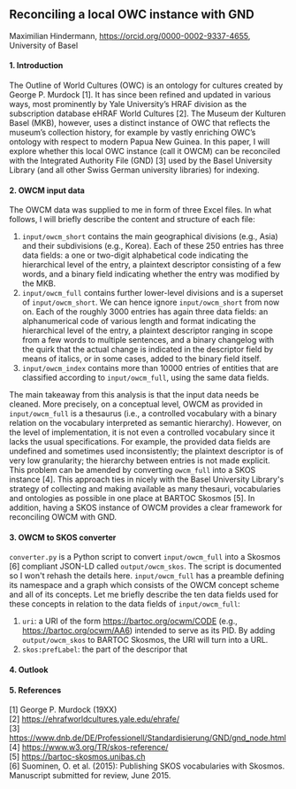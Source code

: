 ## Reconciling a local OWC instance with GND
Maximilian Hindermann, https://orcid.org/0000-0002-9337-4655, University of Basel

#### 1. Introduction

The Outline of World Cultures (OWC) is an ontology for cultures created by George P. Murdock [1]. It has since been refined and updated in various ways, most prominently by Yale University’s HRAF division as the subscription database eHRAF World Cultures [2]. The Museum der Kulturen Basel (MKB), however, uses a distinct instance of OWC that reflects the museum’s collection history, for example by vastly enriching OWC’s ontology with respect to modern Papua New Guinea. In this paper, I will explore whether this local OWC instance (call it OWCM) can be reconciled with the Integrated Authority File (GND) [3] used by the Basel University Library (and all other Swiss German university libraries) for indexing. 

#### 2. OWCM input data
The OWCM data was supplied to me in form of three Excel files. In what follows, I will briefly describe the content and structure of each file:

1. `input/owcm_short` contains the main geographical divisions (e.g., Asia) and their subdivisions (e.g., Korea). Each of these 250 entries has three data fields: a one or two-digit alphabetical code indicating the hierarchical level of the entry, a plaintext descriptor consisting of a few words, and a binary field indicating whether the entry was modified by the MKB.
2. `input/owcm_full` contains further lower-level divisions and is a superset of `input/owcm_short`. We can hence ignore `input/owcm_short` from now on. Each of the roughly 3000 entries has again three data fields: an alphanumerical code of various length and format indicating the hierarchical level of the entry, a plaintext descriptor ranging in scope from a few words to multiple sentences, and a binary changelog with the quirk that the actual change is indicated in the descriptor field by means of italics, or in some cases, added to the binary field itself.
3. `input/owcm_index` contains more than 10000 entries of entities that are classified according to `input/owcm_full`, using the same data fields. 

The main takeaway from this analysis is that the input data needs be cleaned. More precisely, on a conceptual level, OWCM as provided in `input/owcm_full` is a thesaurus (i.e., a controlled vocabulary with a binary relation on the vocabulary interpreted as semantic hierarchy). However, on the level of implementation, it is not even a controlled vocabulary since it lacks the usual specifications. For example, the provided data fields are undefined and sometimes used inconsistently; the plaintext descriptor is of very low granularity; the hierarchy between entries is not made explicit. This problem can be amended by converting `owcm_full` into a SKOS instance [4]. This approach ties in nicely with the Basel University Library's strategy of collecting and making available as many thesauri, vocabularies and ontologies as possible in one place at BARTOC Skosmos [5]. In addition, having a SKOS instance of OWCM provides a clear framework for reconciling OWCM with GND.

#### 3. OWCM to SKOS converter

`converter.py` is a Python script to convert `input/owcm_full` into  a Skosmos [6] compliant JSON-LD called `output/owcm_skos`.  The script is documented so I won't rehash the details here. `input/owcm_full` has a preamble defining its namespace and a graph which consists of the OWCM concept scheme and all of its concepts. Let me briefly describe the ten data fields used for these concepts in relation to the data fields of `input/owcm_full`:

1. `uri`: a URI of the form https://bartoc.org/ocwm/CODE (e.g., https://bartoc.org/ocwm/AA6) intended to serve as its PID. By adding `output/owcm_skos` to BARTOC Skosmos, the URI will turn into a URL.
2. `skos:prefLabel`: the part of the descripor that 

#### 4. Outlook

#### 5. References  
[1] George P. Murdock (19XX)  
[2] https://ehrafworldcultures.yale.edu/ehrafe/   
[3] https://www.dnb.de/DE/Professionell/Standardisierung/GND/gnd_node.html  
[4] https://www.w3.org/TR/skos-reference/  
[5] https://bartoc-skosmos.unibas.ch   
[6] Suominen, O. et al. (2015): Publishing SKOS vocabularies with Skosmos. Manuscript submitted for review, June 2015.

